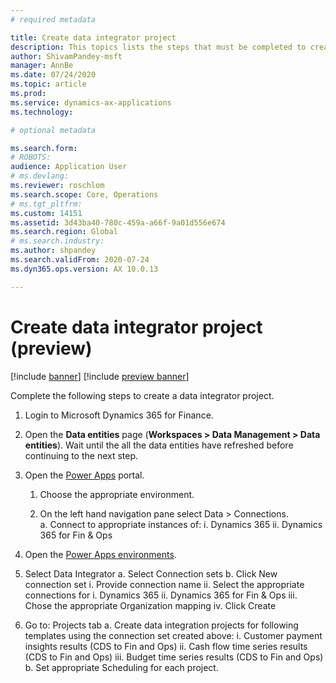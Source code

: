 ```yaml
---
# required metadata

title: Create data integrator project 
description: This topics lists the steps that must be completed to create a data inegrator project. 
author: ShivamPandey-msft
manager: AnnBe
ms.date: 07/24/2020
ms.topic: article
ms.prod: 
ms.service: dynamics-ax-applications
ms.technology: 

# optional metadata

ms.search.form: 
# ROBOTS: 
audience: Application User
# ms.devlang: 
ms.reviewer: roschlom
ms.search.scope: Core, Operations
# ms.tgt_pltfrm: 
ms.custom: 14151
ms.assetid: 3d43ba40-780c-459a-a66f-9a01d556e674
ms.search.region: Global
# ms.search.industry: 
ms.author: shpandey
ms.search.validFrom: 2020-07-24
ms.dyn365.ops.version: AX 10.0.13

---
```

# Create data integrator project (preview)

[!include [banner](../includes/banner.md)]
[!include [preview banner](../includes/preview-banner.md)]

Complete the following steps to create a data integrator project.

1. Login to Microsoft Dynamics 365 for Finance.

2. Open the **Data entities** page (**Workspaces > Data Management > Data entities**). Wait until the all the data entities have refreshed before continuing to the next step. 

3. Open the [Power Apps](https://make.powerapps.com/) portal.

	1. Choose the appropriate environment.
  
	2. On the left hand navigation pane select Data > Connections.  
		a. Connect to appropriate instances of:
			i. Dynamics 365
			ii. Dynamics 365 for Fin & Ops

4. Open the [Power Apps environments](https://admin.powerapps.com/environments).

  1. Select Data Integrator
      a. Select Connection sets
      b. Click New connection set
        i. Provide connection name
        ii. Select the appropriate connections for
          i. Dynamics 365
          ii. Dynamics 365 for Fin & Ops
        iii. Chose the appropriate Organization mapping
        iv. Click Create

  2. Go to: Projects tab
      a. Create data integration projects for following templates using the connection set created above:
        i. Customer payment insights results (CDS to Fin and Ops)
        ii. Cash flow time series results (CDS to Fin and Ops)
        iii. Budget time series results (CDS to Fin and Ops)
      b. Set appropriate Scheduling for each project.
